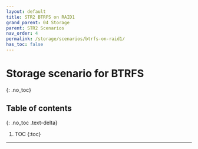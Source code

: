 ```yaml
---
layout: default
title: STR2 BTRFS on RAID1
grand_parent: 04 Storage
parent: STR2 Scenarios
nav_order: 4
permalink: /storage/scenarios/btrfs-on-raid1/
has_toc: false
---
```


# Storage scenario for BTRFS
{: .no_toc}

## Table of contents
{: .no_toc .text-delta}

1. TOC
{:toc}

---

